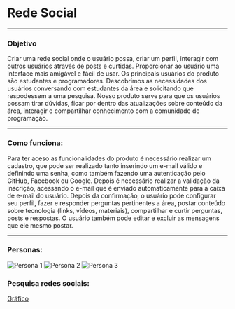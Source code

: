 # Rede Social
---
### Objetivo
 Criar uma rede social onde o usuário possa, criar um perfil, interagir com outros usuários através de posts e curtidas. Proporcionar ao usuário uma interface mais amigável e fácil de usar.
Os principais usuários do produto são estudantes e programadores. Descobrimos as necessidades dos usuários conversando com estudantes da área e solicitando que respodessem a uma pesquisa.
Nosso produto serve para que os usuários possam tirar dúvidas, ficar por dentro das atualizações sobre conteúdo da área, interagir e compartilhar conhecimento com a comunidade de programação. 

---
### Como funciona:
Para ter aceso as funcionalidades do produto é necessário realizar um cadastro, que pode ser realizado tanto inserindo um e-mail válido e definindo uma senha, como também fazendo uma autenticação pelo GitHub, Facebook ou Google.
Depois é necessário realizar a validação da inscrição, acessando o e-mail que é enviado automaticamente para a caixa de e-mail do usuário.
Depois da confirmação, o usuário pode configurar seu perfil, fazer e responder perguntas pertinentes a área, postar conteúdo sobre tecnologia (links, vídeos, materiais), compartilhar e curtir perguntas, posts e respostas. O usuário também pode editar e excluir as mensagens que ele mesmo postar.

---

### Personas:
![Persona 1](src/img/persona01.jpg)
![Persona 2](src/img/persona02.jpg)
![Persona 3](src/img/persona03.jpg)

### Pesquisa redes sociais:

[Gráfico](https://docs.google.com/forms/d/1A8pxTU8OAWc5e1UaMfCPvcTT1KAk4CIjM0mDKE62oG4/viewanalytics)